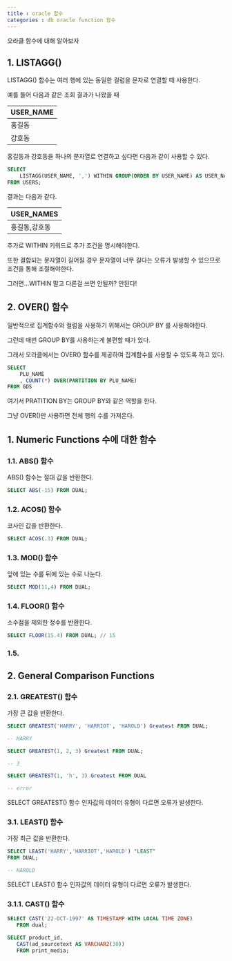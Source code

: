```yaml
---
title : oracle 함수
categories : db oracle function 함수
---
```


오라클 함수에 대해 알아보자

## 1. LISTAGG()

LISTAGG() 함수는 여러 행에 있는 동일한 컬럼을 문자로 연결할 때 사용한다. 

예를 들어 다음과 같은 조회 결과가 나왔을 때 

| USER_NAME |
|---|
| 홍길동 |
| 강호동 |

홍길동과 강호동을 하나의 문자열로 연결하고 싶다면 다음과 같이 사용할 수 있다. 

```sql
SELECT 
    LISTAGG(USER_NAME, ',') WITHIN GROUP(ORDER BY USER_NAME) AS USER_NAMES
FROM USERS;
```

결과는 다음과 같다.

| USER_NAMES |
|---|
| 홍길동,강호동 |

추가로 WITHIN 키워드로 추가 조건을 명시해야한다.

또한 결합되는 문자열이 길어질 경우 문자열이 너무 길다는 오류가 발생할 수 있으므로 조건을 통해 조절해야한다.

그러면...WITHIN 말고 다른걸 쓰면 안될까? 안된다!


## 2. OVER() 함수

일반적으로 집계함수와 컬럼을 사용하기 위해서는 GROUP BY 를 사용해야한다. 

그런데 매번 GROUP BY를 사용하는게 불편할 때가 있다. 

그래서 오라클에서는 OVER() 함수를 제공하여 집계함수를 사용할 수 있도록 하고 있다.

```SQL
SELECT 
	PLU_NAME
	, COUNT(*) OVER(PARTITION BY PLU_NAME) 
FROM GDS
```

여기서 PRATITION BY는 GROUP BY와 같은 역할을 한다.

그냥 OVER()만 사용하면 전체 행의 수를 가져온다.


## 1. Numeric Functions 수에 대한 함수

### 1.1. ABS() 함수 

ABS() 함수는 절대 값을 반환한다.

```SQL
SELECT ABS(-15) FROM DUAL;
```

### 1.2. ACOS() 함수

코사인 값을 반환한다.

```sql
SELECT ACOS(.3) FROM DUAL;
```

### 1.3. MOD() 함수

앞에 있는 수를 뒤에 있는 수로 나눈다.

```sql
SELECT MOD(11,4) FROM DUAL;
```

### 1.4. FLOOR() 함수

소수점을 제외한 정수를 반환한다.

```sql
SELECT FLOOR(15.4) FROM DUAL; // 15
```

### 1.5. 


## 2. General Comparison Functions

### 2.1. GREATEST() 함수

가장 큰 값을 반환한다.

```sql
SELECT GREATEST('HARRY', 'HARRIOT', 'HAROLD') Greatest FROM DUAL;

-- HARRY

SELECT GREATEST(1, 2, 3) Greatest FROM DUAL;

-- 3

SELECT GREATEST(1, 'h', 3) Greatest FROM DUAL

-- error
```

SELECT GREATEST() 함수 인자값의 데이터 유형이 다르면 오류가 발생한다.

### 3.1. LEAST() 함수

가장 최근 값을 반환한다.

```sql
SELECT LEAST('HARRY','HARRIOT','HAROLD') "LEAST"
FROM DUAL;

-- HAROLD
```

SELECT LEAST() 함수 인자값의 데이터 유형이 다르면 오류가 발생한다.

### 3.1.1. CAST() 함수

```sql
SELECT CAST('22-OCT-1997' AS TIMESTAMP WITH LOCAL TIME ZONE) 
   FROM dual;

SELECT product_id, 
   CAST(ad_sourcetext AS VARCHAR2(30))
   FROM print_media;
```






































